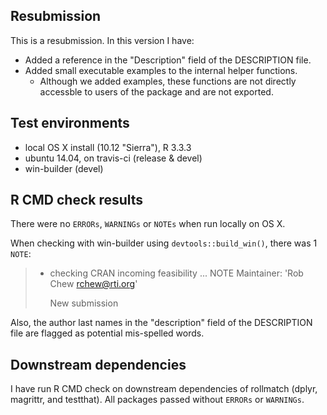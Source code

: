 
## Resubmission
This is a resubmission. In this version I have:

* Added a reference in the "Description" field of the DESCRIPTION file.
* Added small executable examples to the internal helper functions.
	* Although we added examples, these functions are not directly accessble to users of the package and are not exported.

## Test environments
* local OS X install (10.12 "Sierra"), R 3.3.3
* ubuntu 14.04, on travis-ci (release & devel) 
* win-builder (devel)

## R CMD check results
There were no `ERRORs`, `WARNINGs` or `NOTEs` when run locally on OS X.

When checking with win-builder using `devtools::build_win()`, there was 1 `NOTE`:

> * checking CRAN incoming feasibility ... NOTE
>   Maintainer: 'Rob Chew <rchew@rti.org>'
> 
>   New submission

Also, the author last names in the "description" field of the DESCRIPTION file are flagged as potential mis-spelled words.

## Downstream dependencies
I have run R CMD check on downstream dependencies of rollmatch (dplyr, magrittr, and testthat). All packages passed without `ERRORs` or `WARNINGs`.